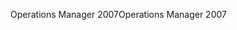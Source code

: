 <span data-ttu-id="2b24f-101">Operations Manager 2007</span><span class="sxs-lookup"><span data-stu-id="2b24f-101">Operations Manager 2007</span></span>